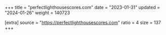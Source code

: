 +++
title = "perfectlighthousescores.com"
date = "2023-01-31"
updated = "2024-01-26"
weight = 140723

[extra]
source = "https://perfectlighthousescores.com"
ratio = 4
size = 137
+++
